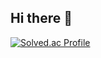 ## Hi there 👋
[![Solved.ac Profile](http://mazassumnida.wtf/api/v2/generate_badge?boj=123fish)](https://solved.ac/123fish/)
